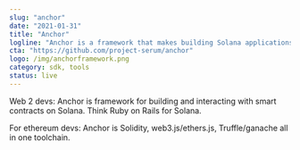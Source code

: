 ```yaml
---
slug: "anchor"
date: "2021-01-31"
title: "Anchor"
logline: "Anchor is a framework that makes building Solana applications easier by abstracting a lot of the heavy lifting."
cta: "https://github.com/project-serum/anchor"
logo: /img/anchorframework.png
category: sdk, tools
status: live
---
```


Web 2 devs: Anchor is framework for building and interacting with smart contracts on Solana. Think Ruby on Rails for Solana.

For ethereum devs: Anchor is Solidity, web3.js/ethers.js, Truffle/ganache all in one toolchain.
